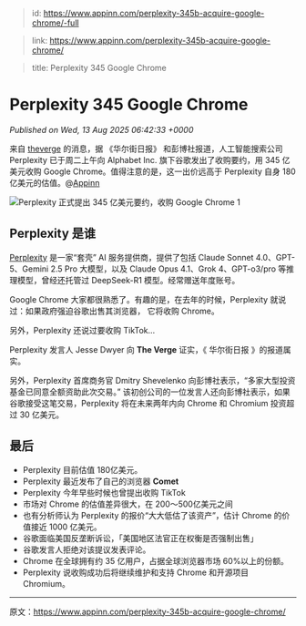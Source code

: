 > id: https://www.appinn.com/perplexity-345b-acquire-google-chrome/-full

> link: https://www.appinn.com/perplexity-345b-acquire-google-chrome/

> title: Perplexity 345 Google Chrome

# Perplexity 345 Google Chrome
_Published on Wed, 13 Aug 2025 06:42:33 +0000_

来自 [theverge](https://www.theverge.com/news/758218/perplexity-google-chrome-bid-unsolicited-offer) 的消息，据 《华尔街日报》 和彭博社报道，人工智能搜索公司 Perplexity 已于周二上午向 Alphabet Inc. 旗下谷歌发出了收购要约，用 345 亿美元收购 Google Chrome。值得注意的是，这一出价远高于 Perplexity 自身 180 亿美元的估值。@[Appinn](https://www.appinn.com/perplexity-345b-acquire-google-chrome/)

![Perplexity 正式提出 345 亿美元要约，收购 Google Chrome 1](https://do-cdn.appinn.com/static3/images/2025/08/Copy-of-appinn-homework-2025-08-13T142342.905.jpg "Perplexity 正式提出 345 亿美元要约，收购 Google Chrome 1")

Perplexity 是谁
-------------

[Perplexity](https://www.appinn.com/tag/perplexity/) 是一家“套壳” AI 服务提供商，提供了包括 Claude Sonnet 4.0、GPT-5、Gemini 2.5 Pro 大模型，以及 Claude Opus 4.1、Grok 4、GPT-o3/pro 等推理模型，曾经还托管过 DeepSeek-R1 模型。经常赠送年度账号。

Google Chrome 大家都很熟悉了。有趣的是，在去年的时候，Perplexity 就说过：如果政府强迫谷歌出售其浏览器， 它将收购 Chrome。

另外，Perplexity 还说过要收购 TikTok…

Perplexity 发言人 Jesse Dwyer 向 **The Verge** 证实，《 华尔街日报 》的报道属实。

另外，Perplexity 首席商务官 Dmitry Shevelenko 向彭博社表示，“多家大型投资基金已同意全额资助此次交易。” 该初创公司的一位发言人还向彭博社表示，如果谷歌接受这笔交易，Perplexity 将在未来两年内向 Chrome 和 Chromium 投资超过 30 亿美元。

最后
--

-   Perplexity 目前估值 180亿美元。
-   Perplexity 最近发布了自己的浏览器 **Comet**
-   Perplexity 今年早些时候也曾提出收购 TikTok
-   市场对 Chrome 的估值差异很大，在 200～500亿美元之间
-   也有分析师认为 Perplexity 的报价“大大低估了该资产”，估计 Chrome 的价值接近 1000 亿美元。
-   谷歌面临美国反垄断诉讼，「美国地区法官正在权衡是否强制出售」
-   谷歌发言人拒绝对该提议发表评论。
-   Chrome 在全球拥有约 35 亿用户，占据全球浏览器市场 60%以上的份额。
-   Perplexity 说收购成功后将继续维护和支持 Chrome 和开源项目 Chromium。

* * *

原文：https://www.appinn.com/perplexity-345b-acquire-google-chrome/
